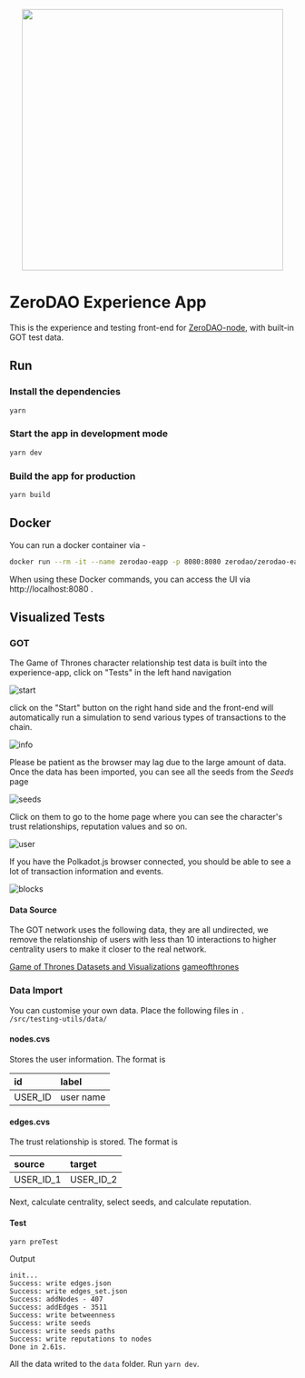 <p align="center">
  <img src="http://docs.zerodao.net/logo-ui-d.svg" width="460">
</p>

# ZeroDAO Experience App

This is the experience and testing front-end for [ZeroDAO-node](https://github.com/ZeroDAO/ZeroDAO-node), with built-in GOT test data.

## Run

### Install the dependencies

```bash
yarn
```

### Start the app in development mode

```bash
yarn dev
```

### Build the app for production

```bash
yarn build
```

## Docker

You can run a docker container via -

```bash
docker run --rm -it --name zerodao-eapp -p 8080:8080 zerodao/zerodao-eapp:v0.0.1
```

When using these Docker commands, you can access the UI via http://localhost:8080 .

## Visualized Tests

### GOT

The Game of Thrones character relationship test data is built into the experience-app, click on "Tests" in the left hand navigation

![start](https://pic.tom24h.com/zerodao/github/start.png)

click on the "Start" button on the right hand side and the front-end will automatically run a simulation to send various types of transactions to the chain. 

![info](https://pic.tom24h.com/zerodao/github/info.png)

Please be patient as the browser may lag due to the large amount of data. Once the data has been imported, you can see all the seeds from the *Seeds* page

![seeds](https://pic.tom24h.com/zerodao/github/seeds.png)

Click on them to go to the home page where you can see the character's trust relationships, reputation values and so on.

![user](https://pic.tom24h.com/zerodao/github/user.png)

If you have the Polkadot.js browser connected, you should be able to see a lot of transaction information and events.

![blocks](https://pic.tom24h.com/zerodao/github/blocks.png)

#### Data Source

The GOT network uses the following data, they are all undirected, we remove the relationship of users with less than 10 interactions to higher centrality users to make it closer to the real network.

[Game of Thrones Datasets and Visualizations](https://github.com/jeffreylancaster/game-of-thrones)
[gameofthrones](https://github.com/mathbeveridge/gameofthrones)

### Data Import

You can customise your own data. Place the following files in `. /src/testing-utils/data/`

#### nodes.cvs

Stores the user information. The format is

| id      | label     |
| :------ | :-------- |
| USER_ID | user name |

#### edges.cvs

The trust relationship is stored. The format is

| source    | target    |
| :-------- | :-------- |
| USER_ID_1 | USER_ID_2 |

Next, calculate centrality, select seeds, and calculate reputation.

#### Test

```base
yarn preTest
```

Output

```base
init...
Success: write edges.json
Success: write edges_set.json
Success: addNodes - 407
Success: addEdges - 3511
Success: write betweenness
Success: write seeds
Success: write seeds paths
Success: write reputations to nodes
Done in 2.61s.
```

All the data writed to the `data` folder. Run `yarn dev`.
